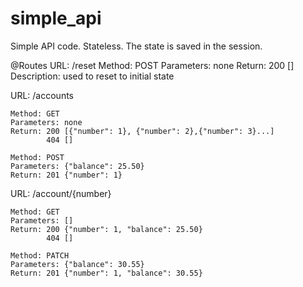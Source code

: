 # simple_api
Simple API code. Stateless. The state is saved in the session.

@Routes
  URL: /reset
    Method: POST
    Parameters: none
    Return: 200 []
    Description: used to reset to initial state
  
  URL: /accounts
  
    Method: GET
    Parameters: none
    Return: 200 [{"number": 1}, {"number": 2},{"number": 3}...]
            404 []
          
    Method: POST
    Parameters: {"balance": 25.50}
    Return: 201 {"number": 1}
  
  
  URL: /account/{number}
  
    Method: GET
    Parameters: []
    Return: 200 {"number": 1, "balance": 25.50}
            404 []
          
    Method: PATCH
    Parameters: {"balance": 30.55}
    Return: 201 {"number": 1, "balance": 30.55}
